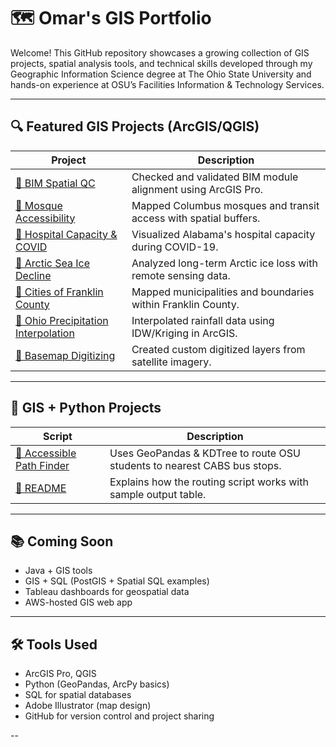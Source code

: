 # 🗺️ Omar's GIS Portfolio

Welcome! This GitHub repository showcases a growing collection of GIS projects, spatial analysis tools, and technical skills developed through my Geographic Information Science degree at The Ohio State University and hands-on experience at OSU’s Facilities Information & Technology Services.

---

## 🔍 Featured GIS Projects (ArcGIS/QGIS)

| Project | Description |
|--------|-------------|
| [📄 BIM Spatial QC](GIS-Projects/01_BIM_Spatial_QC.pdf) | Checked and validated BIM module alignment using ArcGIS Pro. |
| [📄 Mosque Accessibility](GIS-Projects/02_Mosque_Accessibility.pdf) | Mapped Columbus mosques and transit access with spatial buffers. |
| [📄 Hospital Capacity & COVID](GIS-Projects/03_Hospital_Capacity_COVID.pdf) | Visualized Alabama's hospital capacity during COVID-19. |
| [📄 Arctic Sea Ice Decline](GIS-Projects/04_Arctic_Sea_Ice.pdf) | Analyzed long-term Arctic ice loss with remote sensing data. |
| [📄 Cities of Franklin County](GIS-Projects/05_Cities_of_Franklin_County.pdf) | Mapped municipalities and boundaries within Franklin County. |
| [📄 Ohio Precipitation Interpolation](GIS-Projects/06_Ohio_Precipitation.pdf) | Interpolated rainfall data using IDW/Kriging in ArcGIS. |
| [📄 Basemap Digitizing](GIS-Projects/07_Basemap_Digitizing.pdf) | Created custom digitized layers from satellite imagery. |

---

## 🐍 GIS + Python Projects

| Script | Description |
|--------|-------------|
| [🧭 Accessible Path Finder](GIS-Python/accessible_path_finder.py) | Uses GeoPandas & KDTree to route OSU students to nearest CABS bus stops. |
| [📘 README](GIS-Python/accessible_path_finder_README.md) | Explains how the routing script works with sample output table. |

---

## 📚 Coming Soon

- Java + GIS tools  
- GIS + SQL (PostGIS + Spatial SQL examples)  
- Tableau dashboards for geospatial data  
- AWS-hosted GIS web app  


---

## 🛠 Tools Used
- ArcGIS Pro, QGIS  
- Python (GeoPandas, ArcPy basics)  
- SQL for spatial databases  
- Adobe Illustrator (map design)  
- GitHub for version control and project sharing

--

